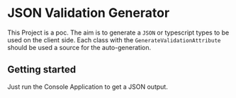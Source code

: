 # JSON Validation Generator

This Project is a poc. The aim is to generate a `JSON` or typescript types to be used on the client side.
Each class with the `GenerateValidationAttribute` should be used a source for the auto-generation.

## Getting started

Just run the Console Application to get a JSON output.
